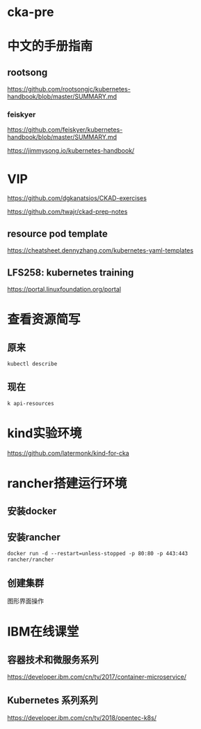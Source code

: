 # cka-pre

# 中文的手册指南

## rootsong
https://github.com/rootsongjc/kubernetes-handbook/blob/master/SUMMARY.md

### feiskyer
https://github.com/feiskyer/kubernetes-handbook/blob/master/SUMMARY.md



https://jimmysong.io/kubernetes-handbook/


# VIP

https://github.com/dgkanatsios/CKAD-exercises 

https://github.com/twajr/ckad-prep-notes   


## resource pod template 
https://cheatsheet.dennyzhang.com/kubernetes-yaml-templates   


##  LFS258: kubernetes training

https://portal.linuxfoundation.org/portal


# 查看资源简写
## 原来
```
kubectl describe

```

## 现在

```
k api-resources
```



#  kind实验环境

https://github.com/latermonk/kind-for-cka


#  rancher搭建运行环境

## 安装docker

## 安装rancher
```
docker run -d --restart=unless-stopped -p 80:80 -p 443:443 rancher/rancher

```

## 创建集群
图形界面操作



# IBM在线课堂

## 容器技术和微服务系列
https://developer.ibm.com/cn/tv/2017/container-microservice/


## Kubernetes 系列系列
https://developer.ibm.com/cn/tv/2018/opentec-k8s/
